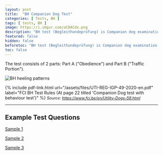 ```yaml
---
layout: post
title:  "BH Companion Dog Test"
categories: [ Tests, BH ]
tags: [ tests, BH ]
image: https://i.imgur.com/aC8ACdx.png
description: "BH test (Begleithundeprüfung) is Companion dog examination with behavior test which consists of basic obedience parkour."
featured: false
hidden: false
beforetoc: "BH test (Begleithundeprüfung) is Companion dog examination with behavior test which consists of basic obedience parkour."
toc: false
---
```


The test consists of 2 parts: Part A ("Obedience") and Part B ("Traffic Portion").

![BH heeling patterns](https://i.imgur.com/jIap1FS.png)

{% include pdf-link.html url="/assets/files/UTI-REG-IGP-49-2020-en.pdf" label="FCI BH Test Rules (At page 22 titled 'Companion Dog test with behaviour test')" %}
<em style="font-size: 0.8rem;">Source: https://www.fci.be/en/Utility-Dogs-58.html</em>

---

## Example Test Questions

<a href="https://www.germanshepherddog.com/wp-content/uploads/2018/12/2019-BH-test.pdf" target="_blank">Sample 1</a><br>

<a href="http://www.workingmalinois.org/uploads/1/2/1/4/121423535/bh_exam2019.pdf" target="_blank">Sample 2</a><br>

<a href="http://www.dvg-america.com/BH%20Written%20Exam%20list.pdf" target="_blank">Sample 3</a><br>

